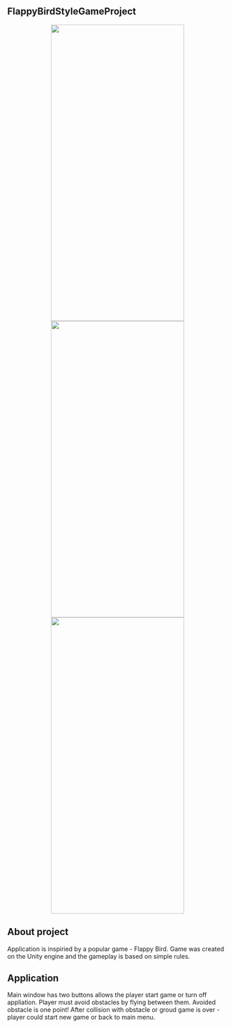 ## FlappyBirdStyleGameProject

<p align="center">
 <img width="305" height="678" src="https://user-images.githubusercontent.com/82953710/131455562-96117fb9-5887-42b0-ba0b-9c25b857fa04.jpg">
 <img width="305" height="678" src="https://user-images.githubusercontent.com/82953710/131455897-fa791464-2624-4f1b-8f9c-7e338202b078.jpg">
 <img width="305" height="678" src="https://user-images.githubusercontent.com/82953710/131456053-7efd8685-ede7-471b-8d61-4194ea4a59b0.jpg">
</p>

## About project

Application is inspiried by a popular game - Flappy Bird. Game was created on the Unity engine and the gameplay is based on simple rules.


## Application

Main window has two buttons allows the player start game or turn off appliation. Player must avoid obstacles by flying between them. Avoided obstacle is one point! 
After collision with obstacle or groud game is over - player could start new game or back to main menu. 
